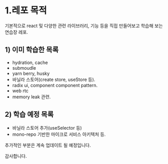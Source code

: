 # 1.레포 목적
기본적으로 react 및 다양한 관련 라이브러리, 기능 등을 직접 만들어보고 학습해 보는 연습장 레포.

## 1) 이미 학습한 목록
- hydration, cache
- submoudle
- yarn berry, husky
- 바닐라 스토어(create store, useStore 등).
- radix ui, component component pattern.
- web rtc
- memory leak 관련.

## 2) 학습 예정 목록
- 바닐라 스토어 추가(useSelector 등)
- mono-repo 기반한 마이크로 서비스 아키텍처 등.

추가적인 부분은 계속 업데이트 될 예정입니다. 

감사합니다. 
